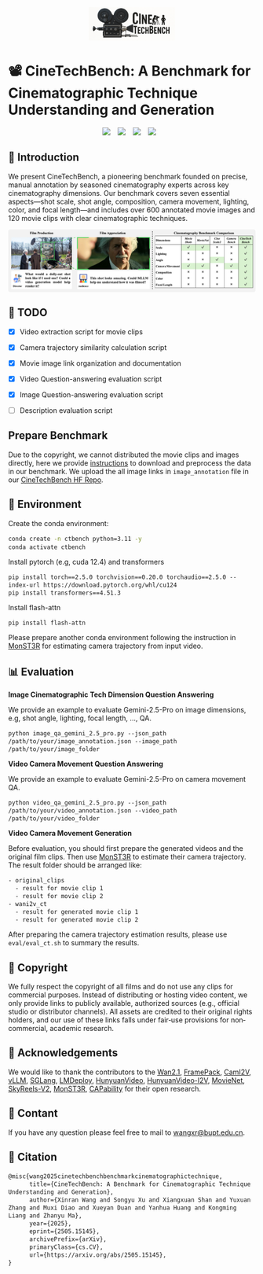 <p align="center" style="border-radius: 10px">
  <img src="asset/logov2.png" width="35%" alt="logo"/>
</p>

# 📽️ CineTechBench: A Benchmark for Cinematographic Technique Understanding and Generation

<div align="center">
<a href="https://pris-cv.github.io/CineTechBench/"><img src="https://img.shields.io/static/v1?label=Project&message=Github&color=blue&logo=github-pages"></a> &ensp;
<a href="http://arxiv.org/abs/2505.15145"><img src="https://img.shields.io/static/v1?label=Arxiv&message=Paper&color=red&logo=arxiv"></a> &ensp;
<a href="https://www.alphaxiv.org/overview/2505.15145v1"><img src="https://img.shields.io/static/v1?label=alphaXiv&message=Blog&color=red&logo=arxiv"></a> &ensp;
<a href="https://huggingface.co/datasets/Xinran0906/CineTechBench"><img src="https://img.shields.io/static/v1?label=Dataset&message=CineTechBench&color=yellow&logo=huggingface"></a> &ensp;
</div>




## 👀 Introduction
We present CineTechBench, a pioneering benchmark founded on precise, manual annotation by seasoned cinematography experts across key cinematography dimensions. Our benchmark covers seven essential aspects—shot scale, shot angle, composition, camera movement, lighting, color, and focal length—and includes over 600 annotated movie images and 120 movie clips with clear cinematographic techniques.




<div style="display: flex; align-items: center; justify-content: center; gap: 20px;">
<!--   <img src="asset/tax.png" width="30%" alt="tax"/> -->
  <img src="asset/bench_compare.png" width="100%" alt="bench_compare"/>
</div>




## 📌 TODO
- [x] Video extraction script for movie clips
- [x] Camera trajectory similarity calculation script
- [x] Movie image link organization and documentation
- [x] Video Question-answering evaluation script
- [x] Image Question-answering evaluation script
- [ ] Description evaluation script


## Prepare Benchmark
Due to the copyright, we cannot distributed the movie clips and images directly, here we provide [instructions](dataset/README.md) to download and preprocess the data in our benchmark. We upload the all image links in `image_annotation` file in our [CineTechBench HF Repo](https://huggingface.co/datasets/Xinran0906/CineTechBench).


## 💾 Environment

Create the conda environment:
```bash
conda create -n ctbench python=3.11 -y
conda activate ctbench
```

Install pytorch (e.g, cuda 12.4) and transformers
```
pip install torch==2.5.0 torchvision==0.20.0 torchaudio==2.5.0 --index-url https://download.pytorch.org/whl/cu124
pip install transformers==4.51.3
```

Install flash-attn
```
pip install flash-attn
```

Please prepare another conda environment following the instruction in [MonST3R](https://monst3r-project.github.io/) for estimating camera trajectory from input video.


## 📊 Evaluation

**Image Cinematographic Tech Dimension Question Answering**

We provide an example to evaluate Gemini-2.5-Pro on image dimensions, e.g, shot angle, lighting, focal length, ..., QA.
```
python image_qa_gemini_2.5_pro.py --json_path /path/to/your/image_annotation.json --image_path /path/to/your/image_folder
```

**Video Camera Movement Question Answering**

We provide an example to evaluate Gemini-2.5-Pro on camera movement QA.
```
python video_qa_gemini_2.5_pro.py --json_path /path/to/your/video_annotation.json --video_path /path/to/your/video_folder
```

**Video Camera Movement Generation**

Before evaluation, you should first prepare the generated videos and the original film clips. Then use [MonST3R](https://monst3r-project.github.io/) to estimate their camera trajectory. The result folder should be arranged like:

```text
- original_clips
  - result for movie clip 1 
  - result for movie clip 2
- wani2v_ct
  - result for generated movie clip 1 
  - result for generated movie clip 2
```

After preparing the camera trajectory estimation results, please use `eval/eval_ct.sh` to summary the results.



## 💽 Copyright
We fully respect the copyright of all films and do not use any clips for commercial purposes. Instead of distributing or hosting video content, we only provide links to publicly available, authorized sources (e.g., official studio or distributor channels). All assets are credited to their original rights holders, and our use of these links falls under fair‐use provisions for non‐commercial, academic research.



## 🤗 Acknowledgements
We would like to thank the contributors to the [Wan2.1](https://github.com/Wan-Video/Wan2.1), [FramePack](https://github.com/lllyasviel/FramePack), [CamI2V](https://github.com/ZGCTroy/CamI2V), [vLLM](https://github.com/vllm-project/vllm), [SGLang](https://github.com/sgl-project/sglang), [LMDeploy](https://github.com/InternLM/lmdeploy), [HunyuanVideo](https://github.com/Tencent/HunyuanVideo), [HunyuanVideo-I2V](https://github.com/Tencent/HunyuanVideo-I2V), [MovieNet](https://movienet.github.io/#), [SkyReels-V2](https://github.com/SkyworkAI/SkyReels-V2), [MonST3R](https://monst3r-project.github.io/), [CAPability](https://capability-bench.github.io/) for their open research.

## 📮 Contant

If you have any question please feel free to mail to wangxr@bupt.edu.cn.


## 🔗 Citation
```Text
@misc{wang2025cinetechbenchbenchmarkcinematographictechnique,
      title={CineTechBench: A Benchmark for Cinematographic Technique Understanding and Generation}, 
      author={Xinran Wang and Songyu Xu and Xiangxuan Shan and Yuxuan Zhang and Muxi Diao and Xueyan Duan and Yanhua Huang and Kongming Liang and Zhanyu Ma},
      year={2025},
      eprint={2505.15145},
      archivePrefix={arXiv},
      primaryClass={cs.CV},
      url={https://arxiv.org/abs/2505.15145}, 
}
```






